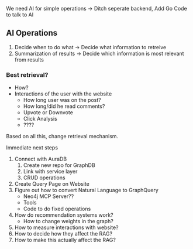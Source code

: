 We need AI for simple operations -> Ditch seperate backend, Add Go Code to talk to AI

## AI Operations
1. Decide when to do what -> Decide what information to retreive
2. Summarization of results -> Decide which information is most relevant from results

### Best retrieval? 
- How? 
- Interactions of the user with the website
    - How long user was on the post?
    - How long/did he read comments?
    - Upvote or Downvote
    - Click Analysis
    - ????

Based on all this, change retrieval mechanism.


Immediate next steps
1. Connect with AuraDB
    1. Create new repo for GraphDB 
    2. Link with service layer
    3. CRUD operations 
2. Create Query Page on Website
3. Figure out how to convert Natural Language to GraphQuery
    - Neo4j MCP Server??
    - Tools
    - Code to do fixed operations
4. How do recommendation systems work? 
    - How to change weights in the graph? 
5. How to measure interactions with website? 
6. How to decide how they affect the RAG?
7. How to make this actually affect the RAG?
